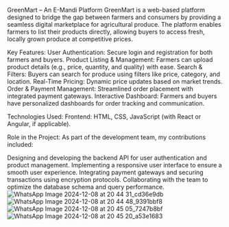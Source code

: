 GreenMart – An E-Mandi Platform
GreenMart is a web-based platform designed to bridge the gap between farmers and consumers by providing a seamless digital marketplace for agricultural produce. The platform enables farmers to list their products directly, allowing buyers to access fresh, locally grown produce at competitive prices.

Key Features:
User Authentication: Secure login and registration for both farmers and buyers.
Product Listing & Management: Farmers can upload product details (e.g., price, quantity, and quality) with ease.
Search & Filters: Buyers can search for produce using filters like price, category, and location.
Real-Time Pricing: Dynamic price updates based on market trends.
Order & Payment Management: Streamlined order placement with integrated payment gateways.
Interactive Dashboard: Farmers and buyers have personalized dashboards for order tracking and communication.

Technologies Used:
Frontend: HTML, CSS, JavaScript (with React or Angular, if applicable).

Role in the Project:
As part of the development team, my contributions included:

Designing and developing the backend API for user authentication and product management.
Implementing a responsive user interface to ensure a smooth user experience.
Integrating payment gateways and securing transactions using encryption protocols.
Collaborating with the team to optimize the database schema and query performance.
![WhatsApp Image 2024-12-08 at 20 44 31_cd36e9db](https://github.com/user-attachments/assets/07f14b30-9ea6-4919-b745-73279bd77492)
![WhatsApp Image 2024-12-08 at 20 44 48_9391bbf8](https://github.com/user-attachments/assets/80a68945-e422-464c-a3eb-913d8fc4b1e8)
![WhatsApp Image 2024-12-08 at 20 45 05_7247b8bf](https://github.com/user-attachments/assets/8e6d1ae9-ab0c-443c-8a0f-e0162191368a)
![WhatsApp Image 2024-12-08 at 20 45 20_a53e1683](https://github.com/user-attachments/assets/d0bb5747-38ae-43d5-b929-63666265381d)




